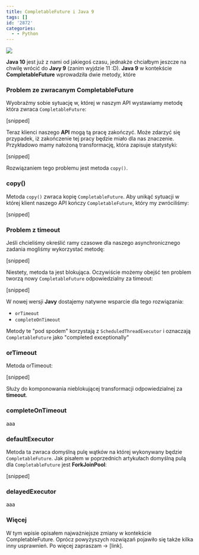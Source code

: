 ```yaml
---
title: CompletableFuture i Java 9
tags: []
id: '2872'
categories:
  - - Python
---
```


![](http://codecouple.pl/wp-content/uploads/2017/02/java-logo.png)

**Java 10** jest już z nami od jakiegoś czasu, jednakże chciałbym jeszcze na chwilę wrócić do **Javy 9** (zanim wyjdzie 11 :D). **Java 9** w kontekście **CompletableFuture** wprowadziła dwie metody, które
<!-- more -->
### Problem ze zwracanym CompletableFuture

Wyobraźmy sobie sytuację w, której w naszym API wystawiamy metodę która zwraca `CompletableFuture`:

\[snipped\]

Teraz klienci naszego **API** mogą tą pracę zakończyć. Może zdarzyć się przypadek, iż zakończenie tej pracy będzie miało dla nas znaczenie. Przykładowo mamy nałożoną transformację, która zapisuje statystyki:

\[snipped\]

Rozwiązaniem tego problemu jest metoda `copy()`.

### copy()

Metoda `copy()` zwraca kopię `CompletableFuture`. Aby unikąć sytuacji w której klient naszego API kończy `CompletableFuture`, który my zwróciliśmy:

\[snipped\]

### Problem z timeout

Jeśli chcieliśmy określić ramy czasowe dla naszego asynchronicznego zadania mogliśmy wykorzystać metodę:

\[snipped\]

Niestety, metoda ta jest blokująca. Oczywiście możemy obejść ten problem tworzą nowy `CompletableFuture` odpowiedzialny za timeout:

\[snipped\]

W nowej wersji **Javy** dostajemy natywne wsparcie dla tego rozwiązania:

*   `orTimeout`
*   `completeOnTimeout`

Metody te "pod spodem" korzystają z `ScheduledThreadExecutor` i oznaczają `CompletableFuture`  jako "completed exceptionally"

### orTimeout

Metoda orTimeout:

\[snipped\]

Służy do komponowania nieblokującej transformacji odpowiedzialnej za **timeout**.

### completeOnTimeout

aaa

### defaultExecutor

Metoda ta zwraca domyślną pulę wątków na której wykonywany będzie `CompletableFuture`. Jak pisałem w poprzednich artykułach domyślną pulą dla `CompletableFuture` jest **ForkJoinPool**:

\[snipped\]

### delayedExecutor

aaa

### Więcej

W tym wpisie opisałem najważniejsze zmiany w kontekście CompletableFuture. Oprócz powyżyszych rozwiązań pojawiło się także kilka inny usprawnień. Po więcej zapraszam -> \[link\].